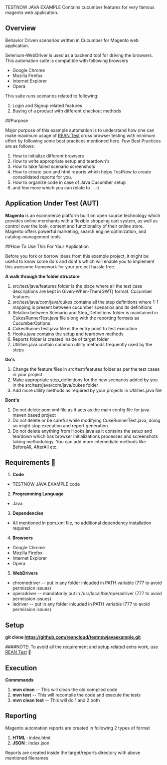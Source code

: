 TESTNOW JAVA EXAMPLE
Contains cucumber features for very famous magento web application.

## Overview 

Behavior Driven scenarios written in Cucumber for Magento web application.

Selenium-WebDriver is used as a backend tool for driving the browsers. This automation suite is compatible with following browsers
* Google Chrome
* Mozilla Firefox
* Internet Explorer
* Opera

This suite runs scenarios related to following:

1. Login and Signup related features
2. Buying of a product with different checkout methods

##Purpose 

Major purpose of this example automation is to understand how one can make maximum usage of [REAN Test](https://rean-platform.reancloud.com/reantest#/dashboard/home) cross browser testing with minimum effort by following some best practices mentioned here. 
Few Best Practices are as follows:

1. How to initialize different browsers
2. How to write appropriate setup and teardown's
3. How to take failed scenario screenshots
4. How to create json and html reports which helps TestNow to create consolidated reports for you.
5. How to organize code in case of Java Cucumber setup
6. and few more which you can relate to ... :)

## Application Under Test (AUT) 

__Magento__ is an ecommerce platform built on open source technology which provides online merchants with a flexible shopping cart system, as well as control over the look, content and functionality of their online store. Magento offers powerful marketing, search engine optimization, and catalog-management tools.


##How To Use This For Your Application 

Before you fork or borrow ideas from this example project, it might be useful to know some do's and dont's which will enable you to implement this awesome framework for your project hassle free.

__A walk through the folder structure__

1. src/test/java/features folder is the place where all the test case descriptions are kept in Given-When-Then(GWT) format. Cucumber features
2. src/test/java/com/java/cukes contains all the step definitions where 1-1 mapping is present between cucumber scenarios and its definitions
3. Relation between Scenario and Step_Definitions folder is maintained in CukesRunnerTest.java file along with the reporting formats as CucumberOptions
4. CukesRunnerTest.java file is the entry point to test execution
5. Hooks.java contains the setup and teardown methods
6. Reports folder is created inside of target folder
7. Utilities.java contain common utility methods frequently used by the steps

__Do's__

1. Change the feature files in src/test/features folder as per the test cases in your project
2. Make appropriate step_definitions for the new scenarios added by you in the src/test/java/com/java/cukes folder
3. Add more utility methods as required by your projects in Utilities.java file

__Dont's__

1. Do not delete pom.xml file as it acts as the main config file for java-maven based project
2. Do not delete or be careful while modifying CukeRunnerTest.java, doing so might stop execution and report generation
3. Do not delete anything from Hooks.java as it contains the setup and teardown which has browser initializations processes and screenshots taking methodology. You can add more intemediate methods like BeforeAll, AfterAll etc.


## Requirements :eyes:

1. __Code__
  * TESTNOW JAVA EXAMPLE code 
2. __Programming Language__
  * Java
3. __Dependencies__
  * All mentioned in pom.xml file, no additional dependency installation required
4. __Browsers__
  * Google Chrome
  * Mozilla Firefox
  * Internet Explorer
  * Opera
5. __WebDrivers__
  * chromedriver -- put in any folder inlcuded in PATH variable (777 to avoid permission issues)
  * operadriver -- mandatorily put in /usr/local/bin/operadriver (777 to avoid permission issues)
  * iedriver -- put in any folder inlcuded in PATH variable (777 to avoid permission issues)


## Setup 

__git clone https://github.com/reancloud/testnowjavaexample.git__

####NOTE: To avoid all the requirement and setup related extra work, use [REAN Test](https://rean-platform.reancloud.com/reantest#/dashboard/home) :star2:

## Execution 

__Commmands__ 

1. __mvn clean__ -- This will clean the old compiled code
2. __mvn test__ -- This will recompile the code and execute the tests
3. __mvn clean test__ -- This will do 1 and 2 both

## Reporting 
Magento automation reports are created in following 2 types of format

1. __HTML__ : index.html
2. __JSON__ : index.json

Reports are created inside the target/reports directory with above mentioned filenames
